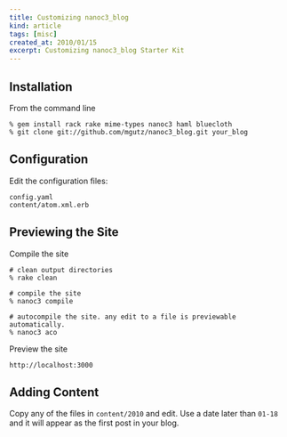 ```yaml
---
title: Customizing nanoc3_blog 
kind: article
tags: [misc]
created_at: 2010/01/15
excerpt: Customizing nanoc3_blog Starter Kit
---
```


## Installation

From the command line

    % gem install rack rake mime-types nanoc3 haml bluecloth
    % git clone git://github.com/mgutz/nanoc3_blog.git your_blog

## Configuration

Edit
the
configuration
files:

    config.yaml
    content/atom.xml.erb

## Previewing the Site

Compile the site

    # clean output directories
    % rake clean 

    # compile the site
    % nanoc3 compile

    # autocompile the site. any edit to a file is previewable automatically.
    % nanoc3 aco

Preview the site

    http://localhost:3000

## Adding Content

Copy any of the files in `content/2010` and edit.  Use a date later than `01-18` and it will appear as the first post in your blog.

